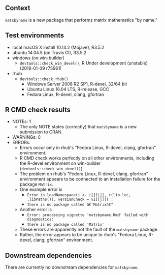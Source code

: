 ## Context
`matsbyname` is a new package that performs matrix mathematics "by name."

## Test environments
* local macOS X install 10.14.2 (Mojave), R3.5.2
* ubuntu 14.04.5 (on Travis CI), R3.5.2
* windows (on win-builder)
    * `devtools::check_win_devel()`, R Under development (unstable) (2019-01-09 r75961)
* rhub
    * `devtools::check_rhub()`
        * Windows Server 2008 R2 SP1, R-devel, 32/64 bit
        * Ubuntu Linux 16.04 LTS, R-release, GCC
        * Fedora Linux, R-devel, clang, gfortran

## R CMD check results
* NOTEs: 1
    * The only NOTE states (correctly) that `matsbyname` is a new submission to CRAN. 
* WARNINGs: 0
* ERRORs:
    * Errors occur only in rhub's "Fedora Linux, R-devel, clang, gfortran" environment. 
    * R CMD check works perfectly on all other environments, 
      including the R-devel environment on win-builder (`devtools::check_win_devel()`).
    * The problem on rhub's "Fedora Linux, R-devel, clang, gfortran" environment appears to be connected to 
      an installation failure for the package `Matrix`.
    * One example error is 
        * `Error in loadNamespace(j <- i[[1L]], c(lib.loc, .libPaths()), versionCheck = vI[[j]]) :`
        * `there is no package called â€˜Matrixâ€™`
    * Another error is
        * `Error: processing vignette 'matsbyname.Rmd' failed with diagnostics:`
        * `there is no package called 'Matrix'`
    * These errors are apparently not the fault of the `matsbyname` package.
    * Rather, the error appears to be unique to rhub's "Fedora Linux, R-devel, clang, gfortran" environment.

## Downstream dependencies
There are currently no downstream dependencies for `matsbyname`.